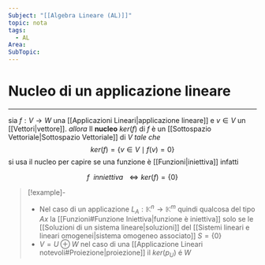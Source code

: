 ```yaml
---
Subject: "[[Algebra Lineare (AL)]]"
topic: nota
tags:
  - AL
Area: 
SubTopic:
---
```

# Nucleo di un applicazione lineare
---
sia $f: V\rightarrow W$ una [[Applicazioni Lineari|applicazione lineare]]  e $v\in V$ un [[Vettori|vettore]]. 
_allora_ Il __nucleo__  $ker(f)$ di $f$  è un [[Sottospazio Vettoriale|Sottospazio Vettoriale]] di  $V$ _tale che_ $$
ker (f) =\{ v \in V  \mid f(v)=0\}
$$
si usa il nucleo per capire se una funzione è [[Funzioni|iniettiva]] infatti

$$
 f\ \  inniettiva\ \ \iff ker(f) = \{0\}
$$

> [!example]-
> - Nel caso di un applicazione $L_A:\mathbb{K}^n \rightarrow \mathbb{K}^m$ quindi qualcosa del tipo $Ax$ la [[Funzioni#Funzione Iniettiva|funzione è iniettiva]] solo se le [[Soluzioni di un sistema lineare|soluzioni]] del [[Sistemi lineari e lineari omogenei|sistema omogeneo associato]] $S=\{0\}$
> - $V = U\oplus W$ nel caso di una [[Applicazione Lineari notevoli#Proiezione|proiezione]] il $ker(p_U)$ é $W$
